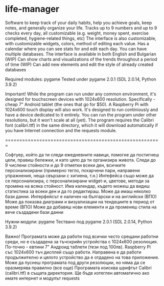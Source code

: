# life-manager
Software to keep track of your daily habits, help you achieve goals, keep notes, and generally organize your life.
Tracks up to 9 numbers and up to 9 checks every day, all customizable (e.g. weight, money spent, exercise completed, hygiene-related things, etc)
The interface is also customizable, with customizable widgets, colors, method of editing each value.
Has a calendar where you can see stats for and edit each day.
You can have multiple databases.
The interface is available in both English and Bulgarian
(WIP) Can show charts and visualizations of the trends throughout a period of time
(WIP) Can add new elements and edit the style of already created databases

Required modules: pygame
Tested under pygame 2.0.1 (SDL 2.0.14, Python 3.9.2)

Important! While the program can run under any common environment, it's designed for touchscreen devices with 1024x600 resolution.
Specifically - cheap 7" Android tablet (the ones that go for $50). A Raspberry Pi with 1024x600 touch display will also work.
It's designed to run continiously and have a device dedicated to it entirely.
You can run the program under other resolutions, but it won't scale at all (yet).
The program requires the Calibri font (calibri.ttf) in the same directory, which it will download automatically if you have Internet connection and the requests module.

=======================================================

Софтуер, който да ти следи ежедневните навици, помогне да постигнеш цели, правиш бележки, и като цяло да ти организира живота.
Следи до 9 числени стойности и до 9 отметки всеки ден, всичките персонализирани (примерно тегло, похарчени пари, направени упражнения, неща свързани с хигиена, т.н.)
Интефейса също може да се персонализира, с персонализирани widget-и, цветове, методи за промяна на всяка стойност.
Има календар, където можеш да видиш статистика за всеки ден и да го редактираш.
Може да имаш няколко бази данни.
Интерфейсът е наличен на български и на английски
(ВПО) Може да показва диаграми и визуализации на тендециите в период от време
(ВПО) Може да добавяш нови елементи и да променяш стила на вече създадени бази данни

Нужни модули: pygame
Тествано под pygame 2.0.1 (SDL 2.0.14, Python 3.9.2)

Важно! Програмата може да работи под всички често срещани работни среди, но е създадена за тъчскрийн устройства с 1024х600 резолюция.
По-точно - евтини 7" Андроид таблети (тези под 100лв). Raspberry Pi със 1024х600 тъч дисплей също работи.
Направена е да работи продължително и цялото устройство да е отдадено на това приложение.
Може да пуснеш програмата под други резолюции, но няма да се оразмерява правилно (все още)
Програмата изисква шрифтът Calibri (calibri.ttf) в същата директория. Ще бъде изтеглен автоматично ако имате интернет и модулът requests
